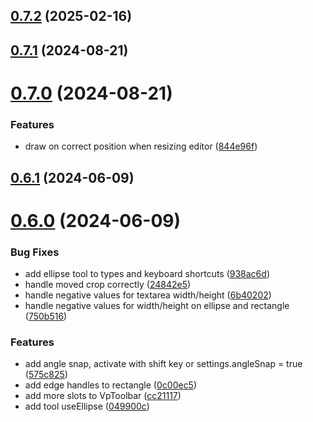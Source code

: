 ## [0.7.2](https://github.com/robertrosman/vue-paint/compare/v0.7.1...v0.7.2) (2025-02-16)



## [0.7.1](https://github.com/robertrosman/vue-paint/compare/v0.7.0...v0.7.1) (2024-08-21)



# [0.7.0](https://github.com/robertrosman/vue-paint/compare/v0.6.1...v0.7.0) (2024-08-21)


### Features

* draw on correct position when resizing editor ([844e96f](https://github.com/robertrosman/vue-paint/commit/844e96f1276d8496cf7c230d6c56b9a5a59aa049))



## [0.6.1](https://github.com/robertrosman/vue-paint/compare/v0.6.0...v0.6.1) (2024-06-09)



# [0.6.0](https://github.com/robertrosman/vue-paint/compare/v0.5.4...v0.6.0) (2024-06-09)


### Bug Fixes

* add ellipse tool to types and keyboard shortcuts ([938ac6d](https://github.com/robertrosman/vue-paint/commit/938ac6d4900dc36370bcd0cc93b279cfe9123582))
* handle moved crop correctly ([24842e5](https://github.com/robertrosman/vue-paint/commit/24842e50ec58dd86c329ab857804d6c1efb14033))
* handle negative values for textarea width/height ([6b40202](https://github.com/robertrosman/vue-paint/commit/6b40202b997aed136f4a26d397ee8071e65b09cc))
* handle negative values for width/height on ellipse and rectangle ([750b516](https://github.com/robertrosman/vue-paint/commit/750b516b3b2c0b34680e8f7e8e495672fd4f5872))


### Features

* add angle snap, activate with shift key or settings.angleSnap = true ([575c825](https://github.com/robertrosman/vue-paint/commit/575c825ed4ec88da464533f6580f998745c5fb4f))
* add edge handles to rectangle ([0c00ec5](https://github.com/robertrosman/vue-paint/commit/0c00ec52d5d926e7cc722e3838bb912d161d83db))
* add more slots to VpToolbar ([cc21117](https://github.com/robertrosman/vue-paint/commit/cc21117875863533c1e306ed0cf3abdd33b4392d))
* add tool useEllipse ([049900c](https://github.com/robertrosman/vue-paint/commit/049900cc476ba3aaa98c0bae9585a1b8f4494d41))



